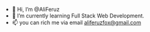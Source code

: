 - 👋 Hi, I’m @AliFeruz
- 🌱 I’m currently learning Full Stack Web Development.
- 📫 you can rich me via email aliferuzfox@gmail.com

<!---
AliFeruz/AliFeruz is a ✨ special ✨ repository because its `README.md` (this file) appears on your GitHub profile.
You can click the Preview link to take a look at your changes.
--->

